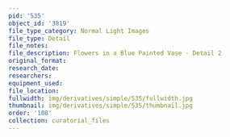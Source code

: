 ```yaml
---
pid: '535'
object_id: '3819'
file_type_category: Normal Light Images
file_type: Detail
file_notes:
file_description: Flowers in a Blue Painted Vase - Detail 2
original_format:
research_date:
researchers:
equipment_used:
file_location:
fullwidth: img/derivatives/simple/535/fullwidth.jpg
thumbnail: img/derivatives/simple/535/thumbnail.jpg
order: '108'
collection: curatorial_files
---
```

